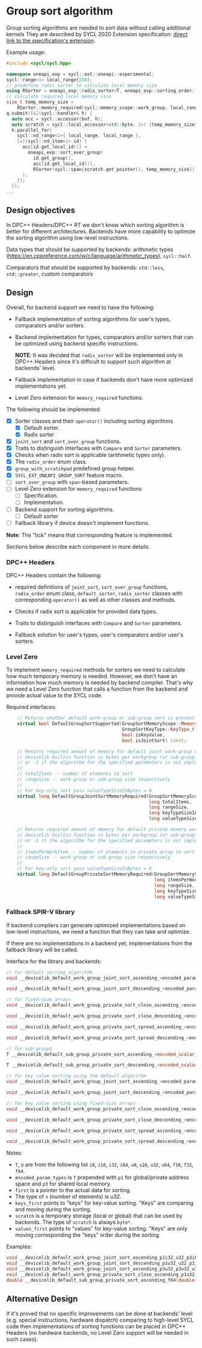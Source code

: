 # Group sort algorithm

Group sorting algorithms are needed to sort data without calling additional kernels
They are described by SYCL 2020 Extension specification:
[direct link to the specification's extension][group_sort_spec].

[group_sort_spec]: https://github.com/intel/llvm/blob/sycl/sycl/doc/extensions/proposed/sycl_ext_oneapi_group_sort.asciidoc

Example usage:

```cpp
#include <sycl/sycl.hpp>

namespace oneapi_exp = sycl::ext::oneapi::experimental;
sycl::range<1> local_range{256};
// predefine radix_sorter to calculate local memory size
using RSorter = oneapi_exp::radix_sorter<T, oneapi_exp::sorting_order::descending>;
// calculate required local memory size
size_t temp_memory_size =
    RSorter::memory_required(sycl::memory_scope::work_group, local_range);
q.submit([&](sycl::handler& h) {
  auto acc = sycl::accessor(buf, h);
  auto scratch = sycl::local_accessor<std::byte, 1>( {temp_memory_size}, h);
  h.parallel_for(
    sycl::nd_range<1>{ local_range, local_range },
    [=](sycl::nd_item<1> id) {
      acc[id.get_local_id()] =
        oneapi_exp::sort_over_group(
          id.get_group(),
          acc[id.get_local_id()],
          RSorter(sycl::span{scratch.get_pointer(), temp_memory_size})
      );
    });
  });
...
```

## Design objectives

In DPC++ Headers/DPC++ RT we don't know which sorting algorithm is better for
different architectures. Backends have more capability to optimize the sorting algorithm
using low-level instructions.

Data types that should be supported by backends: arithmetic types
(https://en.cppreference.com/w/c/language/arithmetic_types), `sycl::half`.

Comparators that should be supported by backends: `std::less`, `std::greater`,
custom comparators

## Design

Overall, for backend support we need to have the following:
- Fallback implementation of sorting algorithms for user's types, comparators and/or sorters.

- Backend implementation for types, comparators and/or sorters
  that can be optimized using backend specific instructions.

  **NOTE**: It was decided that `radix_sorter` will be implemented only in DPC++ Headers since
it's difficult to support such algorithm at backends' level.

- Fallback implementation in case if backends don't have more optimized implementations yet.

- Level Zero extension for `memory_required` functions.

The following should be implemented:

- [x] Sorter classes and their `operator()` including sorting algorithms
  - [x] Default sorter.
  - [x] Radix sorter.
- [x] `joint_sort` and `sort_over_group` functions.
- [x] Traits to distinguish interfaces with `Compare` and `Sorter` parameters.
- [x] Checks when radix sort is applicable (arithmetic types only).
- [x] The `radix_order` enum class.
- [x] `group_with_scratchpad` predefined group helper.
- [x] `SYCL_EXT_ONEAPI_GROUP_SORT` feature macro.
- [ ] `sort_over_group` with `span`-based parameters.
- [ ] Level Zero extension for `memory_required` functions
  - [ ] Specification.
  - [ ] Implementation.
- [ ] Backend support for sorting algorithms.
  - [ ] Default sorter
- [ ] Fallback library if device doesn't implement functions.

**Note**: The "tick" means that corresponding feature is implemented.

Sections below describe each component in more details.

### DPC++ Headers

DPC++ Headers contain the following:
- required definitions of `joint_sort`, `sort_over_group` functions, `radix_order` enum class,
  `default_sorter`, `radix_sorter` classes with corresponding `operator()`
  as well as other classes and methods.

- Checks if radix sort is applicable for provided data types.

- Traits to distinguish interfaces with `Compare` and `Sorter` parameters.

- Fallback solution for user's types, user's comparators and/or user's sorters.

### Level Zero

To implement `memory_required` methods for sorters we need to calculate
how much temporary memory is needed.
However, we don't have an information how much memory is needed by backend compiler.
That's why we need a Level Zero function that calls a function from the backend and
provide actual value to the SYCL code.

Required interfaces:
```cpp
    // Returns whether default work-group or sub-group sort is present in builtins
    virtual bool DefaultGroupSortSupported(GroupSortMemoryScope::MemoryScope_t scope,
                                           GroupSortKeyType::KeyType_t keyType,
                                           bool isKeyValue,
                                           bool isJointSort) const;

    // Returns required amount of memory for default joint work-group or sub-group sort
    // devicelib builtin function in bytes per workgroup (or sub-group), >= 0
    // or -1 if the algorithm for the specified parameters is not implemented
    //
    // totalItems -- number of elements to sort
    // rangeSize -- work-group or sub-group size respectively
    //
    // For key-only sort pass valueTypeSizeInBytes = 0
    virtual long DefaultGroupJointSortMemoryRequired(GroupSortMemoryScope::MemoryScope_t scope,
                                                     long totalItems,
                                                     long rangeSize,
                                                     long keyTypeSizeInBytes,
                                                     long valueTypeSizeInBytes) const;

    // Returns required amount of memory for default private memory work-group or sub-group sort
    // devicelib builtin function in bytes per workgroup (or sub-group), >= 0
    // or -1 if the algorithm for the specified parameters is not implemented
    //
    // itemsPerWorkItem -- number of elements in private array to sort
    // rangeSize -- work-group or sub-group size respectively
    //
    // For key-only sort pass valueTypeSizeInBytes = 0
    virtual long DefaultGroupPrivateSortMemoryRequired(GroupSortMemoryScope::MemoryScope_t scope,
                                                       long itemsPerWorkItem,
                                                       long rangeSize,
                                                       long keyTypeSizeInBytes,
                                                       long valueTypeSizeInBytes) const;
```

### Fallback SPIR-V library

If backend compilers can generate optimized implementations based on low-level instructions,
we need a function that they can take and optimize.

If there are no implementations in a backend yet,
implementations from the fallback library will be called.

Interface for the library and backends:

```cpp
// for default sorting algorithm
void __devicelib_default_work_group_joint_sort_ascending_<encoded_param_types>(T* first, uint n, byte* scratch);

void __devicelib_default_work_group_joint_sort_descending_<encoded_param_types>(T* first, uint n, byte* scratch);

// for fixed-size arrays
void __devicelib_default_work_group_private_sort_close_ascending_<encoded_param_types>(T* first, uint n, byte* scratch);

void __devicelib_default_work_group_private_sort_close_descending_<encoded_param_types>(T* first, uint n, byte* scratch);

void __devicelib_default_work_group_private_sort_spread_ascending_<encoded_param_types>(T* first, uint n, byte* scratch);

void __devicelib_default_work_group_private_sort_spread_descending_<encoded_param_types>(T* first, uint n, byte* scratch);

// for sub-groups
T __devicelib_default_sub_group_private_sort_ascending_<encoded_scalar_param_type>(T value);

T __devicelib_default_sub_group_private_sort_descending_<encoded_scalar_param_type>(T value);

// for key value sorting using the default algorithm
void __devicelib_default_work_group_joint_sort_ascending_<encoded_param_types>(T* keys_first, U* values_first, uint n, byte* scratch);

void __devicelib_default_work_group_joint_sort_descending_<encoded_param_types>(T* keys_first, U* values_first, uint n, byte* scratch);

// for key value sorting using fixed-size arrays
void __devicelib_default_work_group_private_sort_close_ascending_<encoded_param_types>(T* keys_first, U* values_first, uint n, byte* scratch);

void __devicelib_default_work_group_private_sort_close_descending_<encoded_param_types>(T* keys_first, U* values_first, uint n, byte* scratch);

void __devicelib_default_work_group_private_sort_spread_ascending_<encoded_param_types>(T* keys_first, U* values_first, uint n, byte* scratch);

void __devicelib_default_work_group_private_sort_spread_descending_<encoded_param_types>(T* keys_first, U* values_first, uint n, byte* scratch);

```

Notes:
- `T`, `U` are from the following list `i8`, `i16`,
  `i32`, `i64`, `u8`, `u16`, `u32`, `u64`, `f16`, `f32`, `f64`.
- `encoded_param_types` is `T` prepended with `p1` for global/private address
  space and `p3` for shared local memory.
- `first` is a pointer to the actual data for sorting.
- The type of `n` (number of elements) is u32.
- `keys_first` points to "keys" for key-value sorting.
  "Keys" are comparing and moving during the sorting.
- `scratch` is a temporary storage (local or global) that can be used by backends.
  The type of `scratch` is always `byte*`.
- `values_first` points to "values" for key-value sorting. "Keys" are only moving
  corresponding the "keys" order during the sorting.

Examples:
```cpp
void __devicelib_default_work_group_joint_sort_ascending_p1i32_u32_p3i8(int* first, uint n, byte* scratch);
void __devicelib_default_work_group_joint_sort_descending_p1u32_u32_p1i8(uint* first, uint n, byte* scratch);
void __devicelib_default_work_group_joint_sort_ascending_p3u32_p3u32_u32_p1i8(uint* first_keys, uint* first_values, uint n, byte* scratch);
void __devicelib_default_work_group_private_sort_close_ascending_p1u32_p1u32_u32_p1i8(uint* first_keys, uint* first_values, uint n, byte* scratch);
double __devicelib_default_sub_group_private_sort_ascending_f64(double value);
```

## Alternative Design

If it's proved that no specific improvements can be done at backends' level (e.g. special
instructions, hardware dispatch) comparing to high-level SYCL code then implementations
of sorting functions can be placed in DPC++ Headers
(no hardware backends, no Level Zero support will be needed in such cases).
